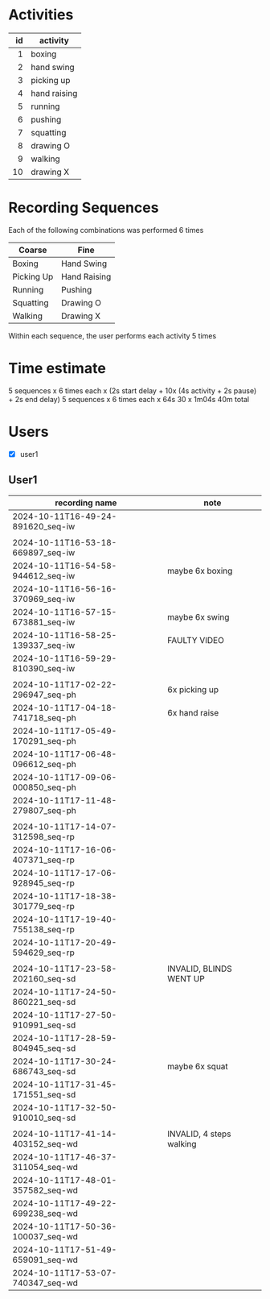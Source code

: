 # Activities
|   id | activity     |
| ---: | ------------ |
|    1 | boxing       |
|    2 | hand swing   |
|    3 | picking up   |
|    4 | hand raising |
|    5 | running      |
|    6 | pushing      |
|    7 | squatting    |
|    8 | drawing O    |
|    9 | walking      |
|   10 | drawing X    |

# Recording Sequences
Each of the following combinations was performed 6 times

| Coarse     | Fine         |
| ---------- | ------------ |
| Boxing     | Hand Swing   |
| Picking Up | Hand Raising |
| Running    | Pushing      |
| Squatting  | Drawing O    |
| Walking    | Drawing X    |

Within each sequence, the user performs each activity 5 times


# Time estimate

5 sequences x 6 times each x (2s start delay + 10x (4s activity + 2s pause) + 2s end delay)
5 sequences x 6 times each x 64s
30 x 1m04s
40m total

# Users
- [x] user1

## User1
| recording name                    | note                     |
| --------------------------------- | ------------------------ |
| 2024-10-11T16-49-24-891620_seq-iw |                          |
|                                   |                          |
| 2024-10-11T16-53-18-669897_seq-iw |                          |
| 2024-10-11T16-54-58-944612_seq-iw | maybe 6x boxing          |
| 2024-10-11T16-56-16-370969_seq-iw |                          |
| 2024-10-11T16-57-15-673881_seq-iw | maybe 6x swing           |
| 2024-10-11T16-58-25-139337_seq-iw | FAULTY VIDEO             |
| 2024-10-11T16-59-29-810390_seq-iw |                          |
|                                   |                          |
| 2024-10-11T17-02-22-296947_seq-ph | 6x picking up            |
| 2024-10-11T17-04-18-741718_seq-ph | 6x hand raise            |
| 2024-10-11T17-05-49-170291_seq-ph |                          |
| 2024-10-11T17-06-48-096612_seq-ph |                          |
| 2024-10-11T17-09-06-000850_seq-ph |                          |
| 2024-10-11T17-11-48-279807_seq-ph |                          |
|                                   |                          |
| 2024-10-11T17-14-07-312598_seq-rp |                          |
| 2024-10-11T17-16-06-407371_seq-rp |                          |
| 2024-10-11T17-17-06-928945_seq-rp |                          |
| 2024-10-11T17-18-38-301779_seq-rp |                          |
| 2024-10-11T17-19-40-755138_seq-rp |                          |
| 2024-10-11T17-20-49-594629_seq-rp |                          |
|                                   |                          |
| 2024-10-11T17-23-58-202160_seq-sd | INVALID, BLINDS WENT UP  |
| 2024-10-11T17-24-50-860221_seq-sd |                          |
| 2024-10-11T17-27-50-910991_seq-sd |                          |
| 2024-10-11T17-28-59-804945_seq-sd |                          |
| 2024-10-11T17-30-24-686743_seq-sd | maybe 6x squat           |
| 2024-10-11T17-31-45-171551_seq-sd |                          |
| 2024-10-11T17-32-50-910010_seq-sd |                          |
|                                   |                          |
| 2024-10-11T17-41-14-403152_seq-wd | INVALID, 4 steps walking |
| 2024-10-11T17-46-37-311054_seq-wd |                          |
| 2024-10-11T17-48-01-357582_seq-wd |                          |
| 2024-10-11T17-49-22-699238_seq-wd |                          |
| 2024-10-11T17-50-36-100037_seq-wd |                          |
| 2024-10-11T17-51-49-659091_seq-wd |                          |
| 2024-10-11T17-53-07-740347_seq-wd |                          |

